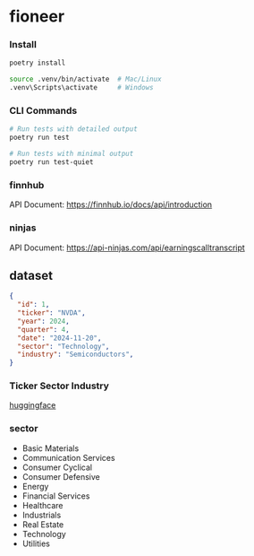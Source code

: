 # fioneer

### Install

```bash
poetry install

source .venv/bin/activate  # Mac/Linux
.venv\Scripts\activate     # Windows
```

### CLI Commands

```bash
# Run tests with detailed output
poetry run test

# Run tests with minimal output
poetry run test-quiet
```

### finnhub

API Document: https://finnhub.io/docs/api/introduction

### ninjas

API Document: https://api-ninjas.com/api/earningscalltranscript


## dataset

```json
{
  "id": 1,
  "ticker": "NVDA",
  "year": 2024,
  "quarter": 4,
  "date": "2024-11-20",
  "sector": "Technology",
  "industry": "Semiconductors",
}
```

### Ticker Sector Industry

[huggingface](https://huggingface.co/datasets/yeong-hwan/ticker_sector_industry)


### sector
- Basic Materials
- Communication Services
- Consumer Cyclical
- Consumer Defensive
- Energy
- Financial Services
- Healthcare
- Industrials
- Real Estate
- Technology
- Utilities